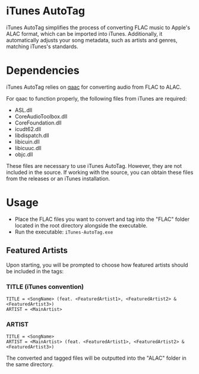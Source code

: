 # iTunes AutoTag
iTunes AutoTag simplifies the process of converting FLAC music to Apple's ALAC format, which can be imported into iTunes. Additionally, it automatically adjusts your song metadata, such as artists and genres, matching iTunes's standards.

# Dependencies
iTunes AutoTag relies on [qaac](https://github.com/nu774/qaac) for converting audio from FLAC to ALAC.

For qaac to function properly, the following files from iTunes are required:
- ASL.dll
- CoreAudioToolbox.dll
- CoreFoundation.dll
- icudt62.dll
- libdispatch.dll
- libicuin.dll
- libicuuc.dll
- objc.dll

These files are necessary to use iTunes AutoTag. However, they are not included in the source. If working with the source, you can obtain these files from the releases or an iTunes installation.

# Usage
- Place the FLAC files you want to convert and tag into the "FLAC" folder located in the root directory alongside the executable.
- Run the executable: `iTunes-AutoTag.exe`


## Featured Artists

Upon starting, you will be prompted to choose how featured artists should be included in the tags:

### TITLE (iTunes convention)
```
TITLE = <SongName> (feat. <FeaturedArtist1>, <FeaturedArtist2> & <FeaturedArtist3>)
ARTIST = <MainArtist>
```

### ARTIST
```
TITLE = <SongName>
ARTIST = <MainArtist> (feat. <FeaturedArtist1>, <FeaturedArtist2> & <FeaturedArtist3>)
```

The converted and tagged files will be outputted into the "ALAC" folder in the same directory.


